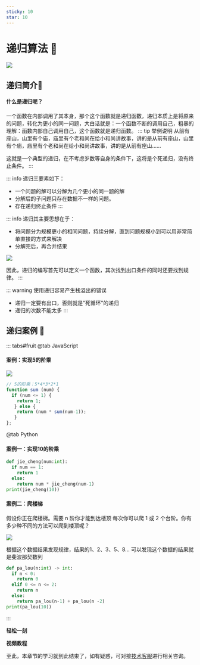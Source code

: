 ```yaml
---
sticky: 10
star: 10
---
```


# 递归算法 :tada:
![](./../../.vuepress/public/images/arithmetic/digui1.png)
## 递归简介:gem:
#### 什么是递归呢？
一个函数在内部调用了其本身，那个这个函数就是递归函数，递归本质上是将原来的问题，转化为更小的同一问题，大白话就是：一个函数不断的调用自己，粗暴的理解：函数内部自己调用自己，这个函数就是递归函数。
::: tip 举例说明
从前有座山，山里有个庙，庙里有个老和尚在给小和尚讲故事，讲的是从前有座山，山里有个庙，庙里有个老和尚在给小和尚讲故事，讲的是从前有座山……

这就是一个典型的递归，在不考虑岁数等自身的条件下，这将是个死递归，没有终止条件。
:::


::: info 递归三要素如下：
- 一个问题的解可以分解为几个更小的同一题的解
- 分解后的子问题只存在数据不一样的问题。
- 存在递归终止条件
:::

::: info 递归其主要思想在于：
- 将问题分为规模更小的相同问题，持续分解，直到问题规模小到可以用非常简单直接的方式来解决
- 分解完后，再合并结果

![](./../../.vuepress/public/images/arithmetic/digui3.png)

因此，递归的编写首先可以定义一个函数，其次找到出口条件的同时还要找到规律。
:::

::: warning 使用递归容易产生栈溢出的错误
- 递归一定要有出口，否则就是"死循环"的递归
- 递归的次数不能太多
:::

## 递归案例 :gem:
::: tabs#fruit
@tab JavaScript
#### 案例：实现5的阶乘
![](./../../.vuepress/public/images/arithmetic/digui2.png)
```javascript
// 5的阶乘：5*4*3*2*1
function sum (num) {
  if (num <= 1) {
    return 1;
   } else {
    return (num * sum(num-1));
   }
};
```
@tab Python
#### 案例一：实现10的阶乘
```python
def jie_cheng(num:int):
  if num == 1:
    return 1
  else:
    return num * jie_cheng(num-1)
print(jie_cheng(10))
```
#### 案例二：爬楼梯
假设你正在爬楼梯。需要 n 阶你才能到达楼顶
每次你可以爬 1 或 2 个台阶。你有多少种不同的方法可以爬到楼顶呢？

![](./../../.vuepress/public/images/arithmetic/digui4.png)

根据这个数据结果发现规律，结果的1、2、3、5、8... 可以发现这个数据的结果就是斐波那契数列

```python
def pa_lou(n:int) -> int:
  if n < 0:
    return 0
  elif 0 <= n <= 2:
    return n
  else:
    return pa_lou(n-1) + pa_lou(n -2)
print(pa_lou(10)) 
```
:::

**轻松一刻**
<AudioPlayer
  src="/mp3/GoTime.mp3"
  title="英雄联盟"
  poster="https://img0.baidu.com/it/u=2811220644,2164135624&fm=253&fmt=auto&app=120&f=JPEG?w=500&h=500"
/>

**视频教程**
<VideoPlayer
  src="https://cdn.cnbj1.fds.api.mi-img.com/mi-mall/97ac2dcc1367e03ac580204d6ca9a724.mp4"/>

至此，本章节的学习就到此结束了，如有疑惑，可对接[技术客服](https://work.weixin.qq.com/kfid/kfc8c0fd9b49c1f38b8)进行相关咨询。